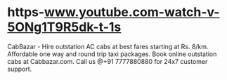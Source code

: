 # https-www.youtube.com-watch-v-5ONg1T9R5dk-t-1s
CabBazar - Hire outstation AC cabs at best fares starting at Rs. 8/km. Affordable one way and round trip taxi packages. Book online outstation cabs at Cabbazar.com. Call us @+91 7777880880 for 24x7 customer support.
